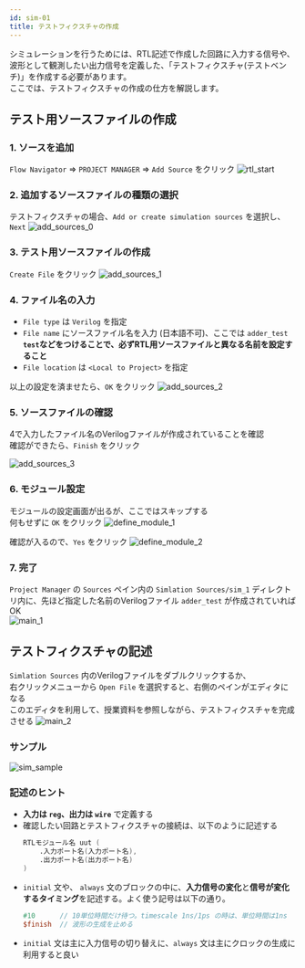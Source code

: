 ```yaml
---
id: sim-01
title: テストフィクスチャの作成
---
```

シミュレーションを行うためには、RTL記述で作成した回路に入力する信号や、波形として観測したい出力信号を定義した、「テストフィクスチャ(テストベンチ)」を作成する必要があります。  
ここでは、テストフィクスチャの作成の仕方を解説します。

## テスト用ソースファイルの作成

### 1. ソースを追加
`Flow Navigator` => `PROJECT MANAGER` => `Add Source` をクリック
![rtl_start](assets/3_sim/3-1_rtl_start.png)


### 2. 追加するソースファイルの種類の選択
テストフィクスチャの場合、`Add or create simulation sources` を選択し、`Next`
![add_sources_0](assets/3_sim/3-2_add_sources.png)


### 3. テスト用ソースファイルの作成
`Create File` をクリック
![add_sources_1](assets/3_sim/3-3_add_sim_source.png)


### 4. ファイル名の入力
- `File type` は `Verilog` を指定
- `File name` にソースファイル名を入力 (日本語不可)、ここでは `adder_test`  
**`test`などをつけることで、必ずRTL用ソースファイルと異なる名前を設定すること**
- `File location` は `<Local to Project>` を指定

以上の設定を済ませたら、`OK` をクリック
![add_sources_2](assets/3_sim/3-4_sim_name.png)


### 5. ソースファイルの確認
4で入力したファイル名のVerilogファイルが作成されていることを確認  
確認ができたら、`Finish` をクリック

![add_sources_3](assets/3_sim/3-5_sim_check.png)


### 6. モジュール設定
モジュールの設定画面が出るが、ここではスキップする  
何もせずに `OK` をクリック
![define_module_1](assets/3_sim/3-6_sim_module.png)

確認が入るので、`Yes` をクリック
![define_module_2](assets/3_sim/3-7_sim_module.png)


### 7. 完了
`Project Manager` の `Sources` ペイン内の `Simlation Sources/sim_1` ディレクトリ内に、先ほど指定した名前のVerilogファイル `adder_test` が作成されていればOK  
![main_1](assets/3_sim/3-8_main.png)


## テストフィクスチャの記述
`Simlation Sources` 内のVerilogファイルをダブルクリックするか、  
右クリックメニューから `Open File` を選択すると、右側のペインがエディタになる  
このエディタを利用して、授業資料を参照しながら、テストフィクスチャを完成させる
![main_2](assets/3_sim/3-9_main.png)


### サンプル
![sim_sample](assets/3_sim/sim_sample.png)

### 記述のヒント
- **入力は `reg`、出力は `wire`** で定義する
- 確認したい回路とテストフィクスチャの接続は、以下のように記述する  
    ```Verilog
    RTLモジュール名 uut (
        .入力ポート名(入力ポート名),
        .出力ポート名(出力ポート名)
    )
    ```
- `initial` 文や、 `always` 文のブロックの中に、**入力信号の変化**と**信号が変化するタイミング**を記述する。よく使う記号は以下の通り。
    ```Verilog
    #10      // 10単位時間だけ待つ。timescale 1ns/1ps の時は、単位時間は1ns
    $finish  // 波形の生成を止める
    ```
- `initial` 文は主に入力信号の切り替えに、`always` 文は主にクロックの生成に利用すると良い

